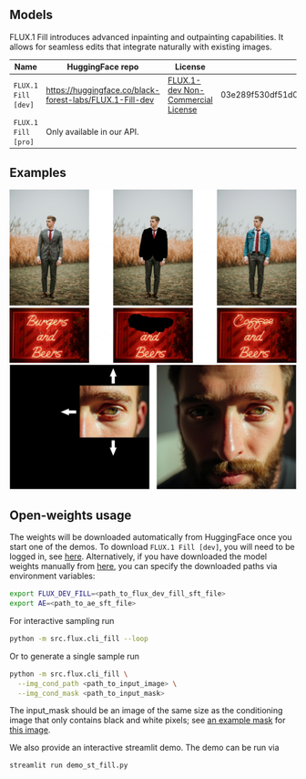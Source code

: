 ## Models

FLUX.1 Fill introduces advanced inpainting and outpainting capabilities. It allows for seamless edits that integrate naturally with existing images.

| Name                | HuggingFace repo                                         | License                                                               | sha256sum                                                        |
| ------------------- | -------------------------------------------------------- | --------------------------------------------------------------------- | ---------------------------------------------------------------- |
| `FLUX.1 Fill [dev]` | https://huggingface.co/black-forest-labs/FLUX.1-Fill-dev | [FLUX.1-dev Non-Commercial License](model_licenses/LICENSE-FLUX1-dev) | 03e289f530df51d014f48e675a9ffa2141bc003259bf5f25d75b957e920a41ca |
| `FLUX.1 Fill [pro]` | Only available in our API.                               |

## Examples

![inpainting](../assets/docs/inpainting.png)
![outpainting](../assets/docs/outpainting.png)

## Open-weights usage

The weights will be downloaded automatically from HuggingFace once you start one of the demos. To download `FLUX.1 Fill [dev]`, you will need to be logged in, see [here](https://huggingface.co/docs/huggingface_hub/guides/cli#huggingface-cli-login). Alternatively, if you have downloaded the model weights manually from [here](https://huggingface.co/black-forest-labs/FLUX.1-Fill-dev), you can specify the downloaded paths via environment variables:

```bash
export FLUX_DEV_FILL=<path_to_flux_dev_fill_sft_file>
export AE=<path_to_ae_sft_file>
```

For interactive sampling run

```bash
python -m src.flux.cli_fill --loop
```

Or to generate a single sample run

```bash
python -m src.flux.cli_fill \
  --img_cond_path <path_to_input_image> \
  --img_cond_mask <path_to_input_mask>
```

The input_mask should be an image of the same size as the conditioning image that only contains black and white pixels; see [an example mask](../assets/cup_mask.png) for [this image](../assets/cup.png).

We also provide an interactive streamlit demo. The demo can be run via

```bash
streamlit run demo_st_fill.py
```
